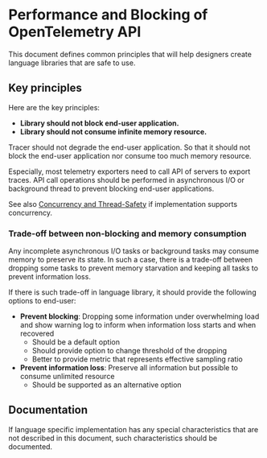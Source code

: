 # Performance and Blocking of OpenTelemetry API

This document defines common principles that will help designers create language libraries that are safe to use. 

## Key principles

Here are the key principles:

- **Library should not block end-user application.**
- **Library should not consume infinite memory resource.**

Tracer should not degrade the end-user application. So that it should not block the end-user application nor consume too much memory resource.

Especially, most telemetry exporters need to call API of servers to export traces. API call operations should be performed in asynchronous I/O or background thread to prevent blocking end-user applications.

See also [Concurrency and Thread-Safety](concurrency.md) if implementation supports concurrency.

### Trade-off between non-blocking and memory consumption

Any incomplete asynchronous I/O tasks or background tasks may consume memory to preserve its state. In such a case, there is a trade-off between dropping some tasks to prevent memory starvation and keeping all tasks to prevent information loss.

If there is such trade-off in language library, it should provide the following options to end-user:

- **Prevent blocking**: Dropping some information under overwhelming load and show warning log to inform when information loss starts and when recovered
  - Should be a default option
  - Should provide option to change threshold of the dropping
  - Better to provide metric that represents effective sampling ratio
- **Prevent information loss**: Preserve all information but possible to consume unlimited resource
  - Should be supported as an alternative option

## Documentation

If language specific implementation has any special characteristics that are not described in this document, such characteristics should be documented.
